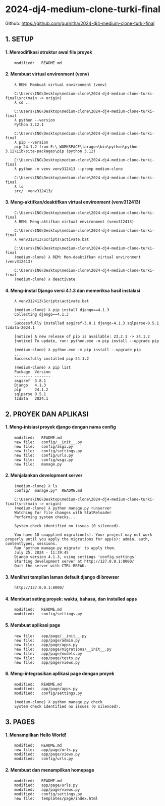 # 2024-dj4-medium-clone-turki-final
Github: https://github.com/gurnitha/2024-dj4-medium-clone-turki-final


## 1. SETUP


#### 1. Memodifikasi struktur awal file proyek

        modified:   README.md


#### 2. Membuat virtual environment (venv)

        λ REM: Membuat virtual environment (venv)

        C:\Users\ING\Desktop\medium-clone\2024-dj4-medium-clone-turki-final\src(main -> origin)
        λ cd ..

        C:\Users\ING\Desktop\medium-clone\2024-dj4-medium-clone-turki-final
        λ python --version
        Python 3.12.1

        C:\Users\ING\Desktop\medium-clone\2024-dj4-medium-clone-turki-final
        λ pip --version
        pip 24.1.2 from E:\_WORKSPACE\laragon\bin\python\python-3.12\Lib\site-packages\pip (python 3.12)

        C:\Users\ING\Desktop\medium-clone\2024-dj4-medium-clone-turki-final
        λ python -m venv venv312413 --promp medium-clone

        C:\Users\ING\Desktop\medium-clone\2024-dj4-medium-clone-turki-final
        λ ls
        src/  venv312413/


#### 3. Meng-aktifkan/deaktifkan virtual environment (venv312413)

        C:\Users\ING\Desktop\medium-clone\2024-dj4-medium-clone-turki-final
        λ REM: Meng-aktifkan virtual environment (venv312413)

        C:\Users\ING\Desktop\medium-clone\2024-dj4-medium-clone-turki-final
        λ venv312413\Scripts\activate.bat

        C:\Users\ING\Desktop\medium-clone\2024-dj4-medium-clone-turki-final
        (medium-clone) λ REM: Men-deaktifkan virtual environment (venv312413)

        C:\Users\ING\Desktop\medium-clone\2024-dj4-medium-clone-turki-final
        (medium-clone) λ deactivate


#### 4. Meng-instal Django versi 4.1.3 dan memeriksa hasil instalasi

        λ venv312413\Scripts\activate.bat

        (medium-clone) λ pip install django==4.1.3
        Collecting django==4.1.3
          ...
        Successfully installed asgiref-3.8.1 django-4.1.3 sqlparse-0.5.1 tzdata-2024.1

        [notice] A new release of pip is available: 23.2.1 -> 24.1.2
        [notice] To update, run: python.exe -m pip install --upgrade pip

        (medium-clone) λ python.exe -m pip install --upgrade pip
        ...
        Successfully installed pip-24.1.2

        (medium-clone) λ pip list
        Package  Version
        -------- -------
        asgiref  3.8.1
        Django   4.1.3
        pip      24.1.2
        sqlparse 0.5.1
        tzdata   2024.1


## 2. PROYEK DAN APLIKASI


#### 1. Meng-inisiasi proyek django dengan nama config

        modified:   README.md
        new file:   config/__init__.py
        new file:   config/asgi.py
        new file:   config/settings.py
        new file:   config/urls.py
        new file:   config/wsgi.py
        new file:   manage.py


#### 2. Menjalankan development server

        (medium-clone) λ ls
        config/  manage.py*  README.md

        C:\Users\ING\Desktop\medium-clone\2024-dj4-medium-clone-turki-final\src(main -> origin)
        (medium-clone) λ python manage.py runserver
        Watching for file changes with StatReloader
        Performing system checks...

        System check identified no issues (0 silenced).

        You have 18 unapplied migration(s). Your project may not work properly until you apply the migrations for app(s): admin, auth, contenttypes, sessions.
        Run 'python manage.py migrate' to apply them.
        July 25, 2024 - 11:39:45
        Django version 4.1.3, using settings 'config.settings'
        Starting development server at http://127.0.0.1:8000/
        Quit the server with CTRL-BREAK.


#### 3. Menlihat tampilan laman default django di browser

        http://127.0.0.1:8000/


#### 4. Membuat seting proyek: waktu, bahasa, dan installed apps

        modified:   README.md
        modified:   config/settings.py


#### 5. Membuat aplikasi page

        new file:   app/page/__init__.py
        new file:   app/page/admin.py
        new file:   app/page/apps.py
        new file:   app/page/migrations/__init__.py
        new file:   app/page/models.py
        new file:   app/page/tests.py
        new file:   app/page/views.py


#### 6. Meng-integrasikan aplikasi page dengan proyek

        modified:   README.md
        modified:   app/page/apps.py
        modified:   config/settings.py

        (medium-clone) λ python manage.py check
        System check identified no issues (0 silenced).


## 3. PAGES


#### 1. Menampilkan Hello World! 

        modified:   README.md
        new file:   app/page/urls.py
        modified:   app/page/views.py
        modified:   config/urls.py


#### 2. Membuat dan menampilkan homepage

        modified:   README.md
        modified:   app/page/urls.py
        modified:   app/page/views.py
        modified:   config/settings.py
        new file:   templates/page/index.html